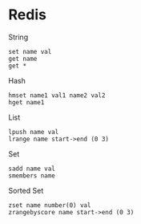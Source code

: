# Redis
String
```
set name val
get name
get *
```

Hash
```
hmset name1 val1 name2 val2 
hget name1 
```

List
```
lpush name val
lrange name start->end (0 3)
```

Set
```
sadd name val
smembers name
```

Sorted Set
```
zset name number(0) val
zrangebyscore name start->end (0 3)
```